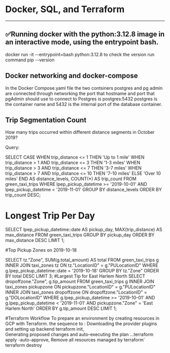 # Docker, SQL, and Terraform

----

## ✅Running docker with the python:3.12.8 image in an interactive mode, using the entrypoint bash.

docker run -it --entrypoint=bash python:3.12.8
to check the version run command  pip --version

## Docker networking and docker-compose
In the Docker Compose.yaml file the two contsiners postgres and pg admin are connected through networking
the port that hostname and port that pgAdmin should use to connect to Postgres is postgres:5432 postgres is the container name and 5432 is the internal port of the database container.

## Trip Segmentation Count
How many trips occurred within different distance segments in October 2019?

Query: 

SELECT
  CASE
    WHEN trip_distance <= 1 THEN 'Up to 1 mile'
    WHEN trip_distance > 1 AND trip_distance <= 3 THEN '1-3 miles'
    WHEN trip_distance > 3 AND trip_distance <= 7 THEN '3-7 miles'
    WHEN trip_distance > 7 AND trip_distance <= 10 THEN '7-10 miles'
    ELSE 'Over 10 miles'
  END AS distance_levels,
  COUNT(*) AS trip_count
FROM green_taxi_trips
WHERE lpep_pickup_datetime >= '2019-10-01' AND lpep_pickup_datetime < '2019-11-01'
GROUP BY distance_levels
ORDER BY trip_count DESC;

# Longest Trip Per Day

SELECT lpep_pickup_datetime::date AS pickup_day, MAX(trip_distance) AS max_distance
FROM green_taxi_trips
GROUP BY pickup_day
ORDER BY max_distance DESC
LIMIT 1;

#Top Pickup Zones on 2019-10-18

SELECT tz."Zone", SUM(g.total_amount) AS total
FROM green_taxi_trips g
INNER JOIN taxi_zones tz ON tz."LocationID" = g."PULocationID"
WHERE g.lpep_pickup_datetime::date = '2019-10-18'
GROUP BY tz."Zone"
ORDER BY total DESC
LIMIT 3;
#Largest Tip for East Harlem North
SELECT dropoffzone."Zone", g.tip_amount
FROM green_taxi_trips g
INNER JOIN taxi_zones pickupzone ON pickupzone."LocationID" = g."PULocationID"
INNER JOIN taxi_zones dropoffzone ON dropoffzone."LocationID" = g."DOLocationID"
WHERE g.lpep_pickup_datetime >= '2019-10-01' 
  AND g.lpep_pickup_datetime < '2019-11-01'
  AND pickupzone."Zone" = 'East Harlem North'
ORDER BY g.tip_amount DESC
LIMIT 1;

#Terraform Workflow
 To prepare an environment by creating resources in GCP with Terraform.
 the sequence to : 
Downloading the provider plugins and setting up backend  terraform init,  
Generating proposed changes and auto-executing the plan ...terraform apply -auto-approve,
Remove all resources managed by terraform` terraform destroy

